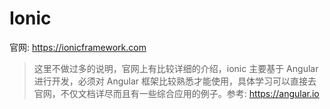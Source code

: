 # Ionic

官网: https://ionicframework.com  

> 这里不做过多的说明，官网上有比较详细的介绍，ionic 主要基于 Angular 进行开发，必须对 Angular 框架比较熟悉才能使用，具体学习可以直接去官网，不仅文档详尽而且有一些综合应用的例子。参考: https://angular.io
